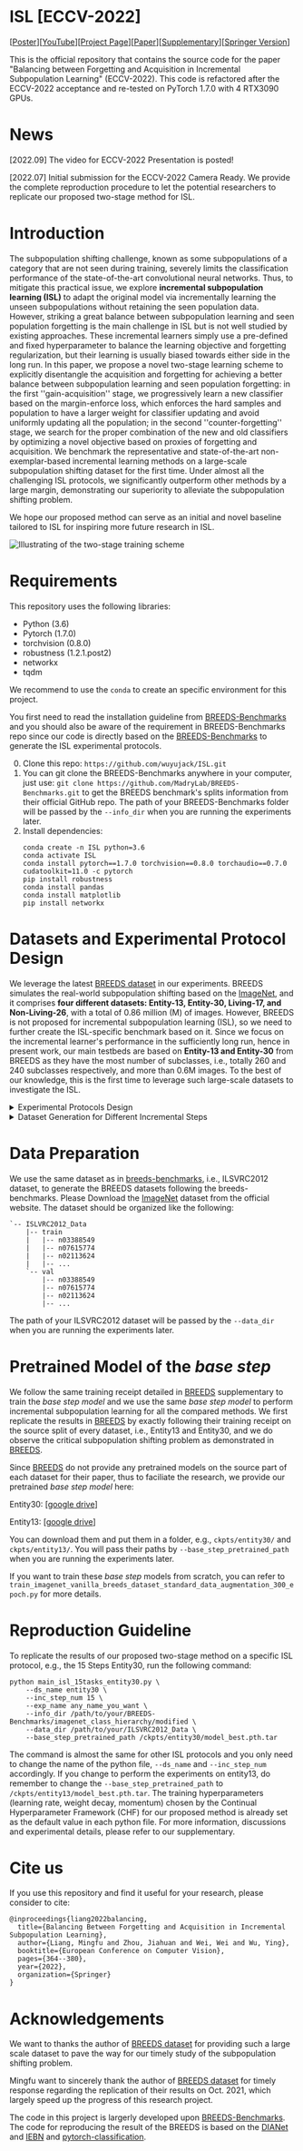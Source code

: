 # ISL [ECCV-2022] 

[[Poster](https://drive.google.com/uc?id=1w0xS3TCQfTnuRsUQBPeK-bdX_-anw1iB)][[YouTube](https://www.youtube.com/watch?v=QfUJ9YTxyc0)][[Project Page](https://2022eccvisl.github.io/)][[Paper](https://www.ecva.net/papers/eccv_2022/papers_ECCV/papers/136860354.pdf)][[Supplementary](https://www.ecva.net/papers/eccv_2022/papers_ECCV/papers/136860354-supp.pdf)][[Springer Version](https://link.springer.com/chapter/10.1007/978-3-031-19809-0_21)]

This is the official repository that contains the source code for the paper "Balancing between Forgetting and Acquisition in Incremental Subpopulation Learning" (ECCV-2022). This code is refactored after the ECCV-2022 acceptance and re-tested on PyTorch 1.7.0 with 4 RTX3090 GPUs.

# News

[2022.09] The video for ECCV-2022 Presentation is posted!

[2022.07] Initial submission for the ECCV-2022 Camera Ready. We provide the complete reproduction procedure to let the potential researchers to replicate our proposed two-stage method for ISL.

# Introduction
The subpopulation shifting challenge, known as some subpopulations of a category that are not seen during training, severely limits the classification performance of the state-of-the-art convolutional neural networks. Thus, to mitigate this practical issue, we explore **incremental subpopulation learning (ISL)** to adapt the original model via incrementally learning the unseen subpopulations without retaining the seen population data. However, striking a great balance between subpopulation learning and seen population forgetting is the main challenge in ISL but is not well studied by existing approaches. These incremental learners simply use a pre-defined and fixed hyperparameter to balance the learning objective and forgetting regularization, but their learning is usually biased towards either side in the long run. In this paper, we propose a novel two-stage learning scheme to explicitly disentangle the acquisition and forgetting for achieving a better balance between subpopulation learning and seen population forgetting: in the first ''gain-acquisition'' stage, we progressively learn a new classifier based on the margin-enforce loss, which enforces the hard samples and population to have a larger weight for classifier updating and avoid uniformly updating all the population; in the second ''counter-forgetting'' stage, we search for the proper combination of the new and old classifiers by optimizing a novel objective based on proxies of forgetting and acquisition. We benchmark the representative and state-of-the-art non-exemplar-based incremental learning methods on a large-scale subpopulation shifting dataset for the first time. Under almost all the challenging ISL protocols, we significantly outperform other methods by a large margin, demonstrating our superiority to alleviate the subpopulation shifting problem.

We hope our proposed method can serve as an initial and novel baseline tailored to ISL for inspiring more future research in ISL.

![Illustrating of the two-stage training scheme](/images/structure_all_new_new.png)


# Requirements
This repository uses the following libraries:

- Python (3.6)
- Pytorch (1.7.0)
- torchvision (0.8.0)
- robustness (1.2.1.post2)
- networkx
- tqdm

We recommend to use the `conda` to create an specific environment for this project.

You first need to read the installation guideline from [BREEDS-Benchmarks](https://github.com/MadryLab/BREEDS-Benchmarks) and you should also be aware of the requirement in BREEDS-Benchmarks repo since our code is directly based on the [BREEDS-Benchmarks](https://github.com/MadryLab/BREEDS-Benchmarks) to generate the ISL experimental protocols.

0. Clone this repo: `https://github.com/wuyujack/ISL.git`
1. You can git clone the BREEDS-Benchmarks anywhere in your computer, just use: `git clone https://github.com/MadryLab/BREEDS-Benchmarks.git` to get the BREEDS benchmark's splits information from their official GitHub repo. The path of your BREEDS-Benchmarks folder will be passed by the `--info_dir` when you are running the experiments later. 
2. Install dependencies:
    ```
    conda create -n ISL python=3.6
    conda activate ISL
    conda install pytorch==1.7.0 torchvision==0.8.0 torchaudio==0.7.0 cudatoolkit=11.0 -c pytorch
    pip install robustness
    conda install pandas
    conda install matplotlib
    pip install networkx
    ```


# Datasets and Experimental Protocol Design

We leverage the latest [BREEDS dataset](https://openreview.net/forum?id=mQPBmvyAuk) in our experiments. BREEDS simulates the real-world subpopulation shifting based on the [ImageNet](http://www.image-net.org/), and it comprises **four different datasets: Entity-13, Entity-30, Living-17, and Non-Living-26**, with a total of 0.86 million (M) of images. However, BREEDS is not proposed for incremental subpopulation learning (ISL), so we need to further create the ISL-specific benchmark based on it. Since we focus on the incremental learner's performance in the sufficiently long run, hence in present work, our main testbeds are based on **Entity-13 and Entity-30** from BREEDS as they have the most number of subclasses, i.e., totally 260 and 240 subclasses respectively, and more than 0.6M images. To the best of our knowledge, this is the first time to leverage such large-scale datasets to investigate the ISL. 

<details>
<summary> Experimental Protocols Design</summary>

Entity-30 and Entity-13 have 30 and 13 classes where each class has 8 and 20 subclasses respectively. We design 3 protocols for each dataset. In the *base step*, the training set of each class comprises data from 4 and 10 subclasses for Entity-30 and Entity-13 respectively, the same as [breeds-benchmarks](https://openreview.net/forum?id=mQPBmvyAuk) to simulate subpopulation shifting. Then we split the rest of 120 and 130 unseen subclasses in each dataset respectively to create different protocols. For Entity-30, we design protocols with 4, 8, 15 incremental steps: in each step, for 4 Steps setup, each class is introduced with 1 unseen subclass; for 8 and 15 Steps setups, we randomly choose 15 and 8 out of 30 classes respectively to introduce with 1 unseen subclass. For Entity-13, we design protocols with 5, 10, 13 incremental steps: in each step, for 5 and 10 Steps setups, we introduce 2 and 1 unseen subclasses for each class respectively; For 13 Steps setup, we randomly sample 10 out of 13 classes to introduce with 1 unseen subclass. These designs simulate two scenarios: (1) all the classes are updated with at least 1 unseen subclass; (2) only a part of classes are updated with unseen subclasses. We denote the former as **even update** and the latter as **uneven update**. 

</details>

<details>
<summary> Dataset Generation for Different Incremental Steps</summary>

For the *base step* dataset genration, we exactly use the source part of each dataset in BREEDS, which is splited by the `split='rand'` in the [BREEDS-Benchmarks](https://github.com/MadryLab/BREEDS-Benchmarks). By doing so, our ISL exploration will be comparable to the existing BREEDS benchmark to see whether the incremental learning may help mitigate the subpopulation shifting problem. In BREEDS paper, they train on the source part of each dataset and then test on the target part (with unseen subpopulations) to demonstrate the subpopulation shifting problem, where the latter's performance drops mostly larger than 30%. In our paper, since we want to explore whether we can mitigate the subpopulation shifting by incremental learning, hence we split the target part of each dataset and adapt our original model on them in an incremental learning manner. We want to investigate whether these unseen subpopulaitons' performance can be improved while the seen population's performance can be still maintained without catastrophic forgetting.

</details>

# Data Preparation
We use the same dataset as in [breeds-benchmarks](https://openreview.net/forum?id=mQPBmvyAuk), i.e., ILSVRC2012 dataset, to generate the BREEDS datasets following the breeds-benchmarks. Please Download the [ImageNet](http://www.image-net.org/) dataset from the official website. The dataset should be organized like the following:

```
`-- ISLVRC2012_Data
    |-- train
    |   |-- n03388549
    |   |-- n07615774
    |   |-- n02113624
    |   |-- ... 
    `-- val
        |-- n03388549
        |-- n07615774
        |-- n02113624
        |-- ... 
```

The path of your ILSVRC2012 dataset will be passed by the `--data_dir` when you are running the experiments later.

# Pretrained Model of the *base step*
We follow the same training receipt detailed in [BREEDS]((https://openreview.net/forum?id=mQPBmvyAuk)) supplementary to train the *base step model* and  we use the same *base step model* to perform incremental subpopulation learning for all the compared methods. We first replicate the results in [BREEDS]((https://openreview.net/forum?id=mQPBmvyAuk)) by exactly following their training receipt on the source split of every dataset, i.e., Entity13 and Entity30, and we do observe the critical subpopulation shifting problem as demonstrated in [BREEDS]((https://openreview.net/forum?id=mQPBmvyAuk)). 

Since [BREEDS]((https://openreview.net/forum?id=mQPBmvyAuk)) do not provide any pretrained models on the source part of each dataset for their paper, thus to faciliate the research, we provide our pretrained *base step model* here: 

Entity30: [[google drive](https://drive.google.com/file/d/1O6NFbqK55m3LP697TIjjjotUl_jHOn0c/view?usp=sharing)] 

Entity13: [[google drive](https://drive.google.com/file/d/1jlJ2XDxt4U_itLiL09mCaIL1bEpTA_N_/view?usp=sharing)]

You can download them and put them in a folder, e.g., `ckpts/entity30/` and `ckpts/entity13/`. You will pass their paths by `--base_step_pretrained_path` when you are running the experiments later.

If you want to train these *base step* models from scratch, you can refer to `train_imagenet_vanilla_breeds_dataset_standard_data_augmentation_300_epoch.py` for more details.

# Reproduction Guideline
To replicate the results of our proposed two-stage method on a specific ISL protocol, e.g., the 15 Steps Entity30, run the following command:

```
python main_isl_15tasks_entity30.py \
    --ds_name entity30 \
    --inc_step_num 15 \
    --exp_name any_name_you_want \
    --info_dir /path/to/your/BREEDS-Benchmarks/imagenet_class_hierarchy/modified \
    --data_dir /path/to/your/ILSVRC2012_Data \
    --base_step_pretrained_path /ckpts/entity30/model_best.pth.tar
```

The command is almost the same for other ISL protocols and you only need to change the name of the python file, `--ds_name` and `--inc_step_num` accordingly. If you change to perform the experiments on entity13, do remember to change the `--base_step_pretrained_path` to `/ckpts/entity13/model_best.pth.tar`. The training hyperparameters (learning rate, weight decay, momentum) chosen by the Continual Hyperparameter Framework (CHF) for our proposed method is already set as the default value in each python file. For more information, discussions and experimental details, please refer to our supplementary. 


# Cite us
If you use this repository and find it useful for your research, please consider to cite:
```
@inproceedings{liang2022balancing,
  title={Balancing Between Forgetting and Acquisition in Incremental Subpopulation Learning},
  author={Liang, Mingfu and Zhou, Jiahuan and Wei, Wei and Wu, Ying},
  booktitle={European Conference on Computer Vision},
  pages={364--380},
  year={2022},
  organization={Springer}
}
```

# Acknowledgements

We want to thanks the author of [BREEDS dataset](https://openreview.net/forum?id=mQPBmvyAuk) for providing such a large scale dataset to pave the way for our timely study of the subpopulation shifting problem.

Mingfu want to sincerely thank the author of [BREEDS dataset](https://openreview.net/forum?id=mQPBmvyAuk) for timely response regarding the replication of their results on Oct. 2021, which largely speed up the progress of this research project. 

The code in this project is largerly developed upon [BREEDS-Benchmarks](https://github.com/MadryLab/BREEDS-Benchmarks). The code for reproducing the result of the BREEDS is based on the [DIANet](https://github.com/gbup-group/DIANet) and [IEBN](https://github.com/gbup-group/IEBN) and [pytorch-classification](https://github.com/bearpaw/pytorch-classification).



